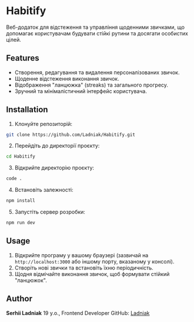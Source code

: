 # Habitify

Веб-додаток для відстеження та управління щоденними звичками, що допомагає користувачам будувати стійкі рутини та досягати особистих цілей.

## Features 

- Створення, редагування та видалення персоналізованих звичок.
- Щоденне відстеження виконання звичок.
- Відображення "ланцюжка" (streaks) та загального прогресу.
- Зручний та мінімалістичний інтерфейс користувача.

## Installation 

1. Клонуйте репозиторій:
```bash
git clone https://github.com/Ladniak/Habitify.git
````
2. Перейдіть до директорії проєкту:
```bash
cd Habitify
```
3. Відкрийте директорію проєкту:
```bash
code .
```
4. Встановіть залежності:
```bash
npm install
```
5. Запустіть сервер розробки:
```bash
npm run dev
```

## Usage 

1.  Відкрийте програму у вашому браузері (зазвичай на `http://localhost:3000` або іншому порту, вказаному у консолі).
2.  Створіть нові звички та встановіть їхню періодичність.
3.  Щодня відмічайте виконання звичок, щоб формувати стійкий "ланцюжок".

## Author 

**Serhii Ladniak**
19 y.o., Frontend Developer
GitHub: [Ladniak](https://github.com/Ladniak)
